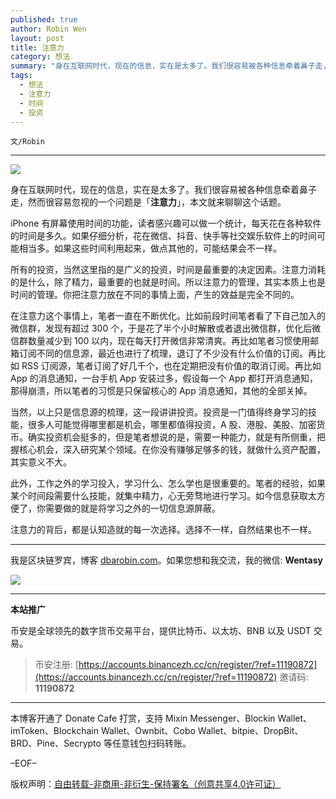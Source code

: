 ```yaml
---
published: true
author: Robin Wen
layout: post
title: 注意力
category: 想法
summary: "身在互联网时代，现在的信息，实在是太多了。我们很容易被各种信息牵着鼻子走，然而很容易忽视的一个问题是「注意力」，本文就来聊聊这个话题。当然，以上只是信息源的梳理，这一段讲讲投资。投资是一门值得终身学习的技能，很多人可能觉得哪里都是机会，哪里都值得投资，A 股、港股、美股、加密货币。确实投资机会挺多的，但是笔者想说的是，需要一种能力，就是有所侧重，把握核心机会，深入研究某个领域。在你没有赚够足够多的钱，就做什么资产配置，其实意义不大。注意力的背后，都是认知造就的每一次选择。选择不一样，自然结果也不一样。"
tags:
  - 想法
  - 注意力
  - 时间
  - 投资
---
```


`文/Robin`

***

![](https://cdn.dbarobin.com/npb93a0.png)

身在互联网时代，现在的信息，实在是太多了。我们很容易被各种信息牵着鼻子走，然而很容易忽视的一个问题是「**注意力**」，本文就来聊聊这个话题。

iPhone 有屏幕使用时间的功能，读者感兴趣可以做一个统计，每天花在各种软件的时间是多久。如果仔细分析，花在微信、抖音、快手等社交娱乐软件上的时间可能相当多。如果这些时间利用起来，做点其他的，可能结果会不一样。

所有的投资，当然这里指的是广义的投资，时间是最重要的决定因素。注意力消耗的是什么，除了精力，最重要的也就是时间。所以注意力的管理，其实本质上也是时间的管理。你把注意力放在不同的事情上面，产生的效益是完全不同的。

在注意力这个事情上，笔者一直在不断优化。比如前段时间笔者看了下自己加入的微信群，发现有超过 300 个，于是花了半个小时解散或者退出微信群，优化后微信群数量减少到 100 以内，现在每天打开微信非常清爽。再比如笔者习惯使用邮箱订阅不同的信息源，最近也进行了梳理，退订了不少没有什么价值的订阅。再比如 RSS 订阅源，笔者订阅了好几千个，也在定期把没有价值的取消订阅。再比如 App 的消息通知，一台手机 App 安装过多，假设每一个 App 都打开消息通知，那得崩溃，所以笔者的习惯是只保留核心的 App 消息通知，其他的全部关掉。

当然，以上只是信息源的梳理，这一段讲讲投资。投资是一门值得终身学习的技能，很多人可能觉得哪里都是机会，哪里都值得投资，A 股、港股、美股、加密货币。确实投资机会挺多的，但是笔者想说的是，需要一种能力，就是有所侧重，把握核心机会，深入研究某个领域。在你没有赚够足够多的钱，就做什么资产配置，其实意义不大。

此外，工作之外的学习投入，学习什么、怎么学也是很重要的。笔者的经验，如果某个时间段需要什么技能，就集中精力，心无旁骛地进行学习。如今信息获取太方便了，你需要做的就是将学习之外的一切信息源屏蔽。

注意力的背后，都是认知造就的每一次选择。选择不一样，自然结果也不一样。

***

我是区块链罗宾，博客 [dbarobin.com](https://dbarobin.com/)。如果您想和我交流，我的微信: **Wentasy**

![](https://cdn.dbarobin.com/v4yywe2.png)

***

**本站推广**

币安是全球领先的数字货币交易平台，提供比特币、以太坊、BNB 以及 USDT 交易。

> 币安注册: [https://accounts.binancezh.cc/cn/register/?ref=11190872](https://accounts.binancezh.cc/cn/register/?ref=11190872)
> 邀请码: **11190872**

***

本博客开通了 Donate Cafe 打赏，支持 Mixin Messenger、Blockin Wallet、imToken、Blockchain Wallet、Ownbit、Cobo Wallet、bitpie、DropBit、BRD、Pine、Secrypto 等任意钱包扫码转账。

<center>
    <div class="--donate-button"
         data-button-id="f8b9df0d-af9a-460d-8258-d3f435445075"
    ></div>
</center>

–EOF–

版权声明：[自由转载-非商用-非衍生-保持署名（创意共享4.0许可证）](http://creativecommons.org/licenses/by-nc-nd/4.0/deed.zh)